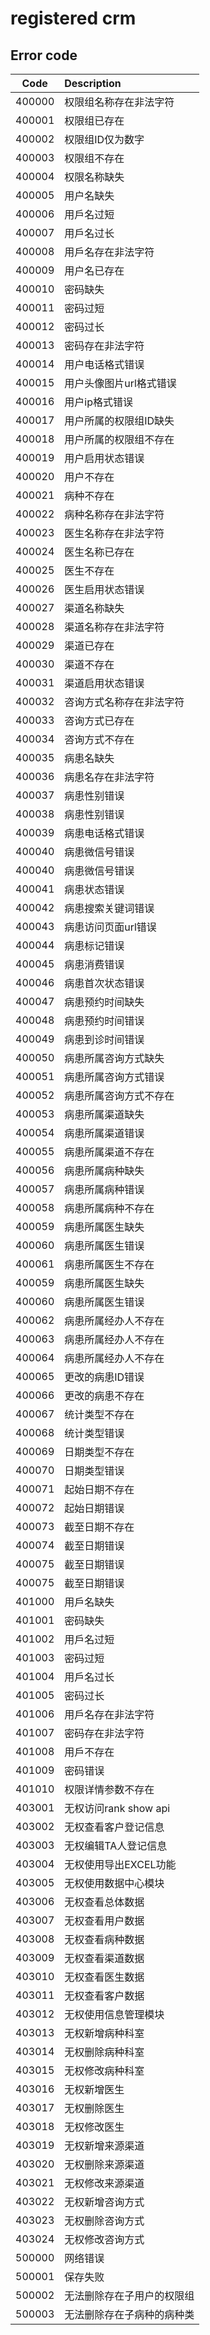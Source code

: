# registered crm


## Error code

| Code          | Description    |
| ------------- |:---------------|
| 400000         |权限组名称存在非法字符  |
| 400001         |权限组已存在  |
| 400002         |权限组ID仅为数字  |
| 400003         |权限组不存在  |
| 400004         |权限名称缺失  |
| 400005         |用户名缺失  |
| 400006         |用戶名过短  |
| 400007         |用戶名过长  |
| 400008         |用戶名存在非法字符  |
| 400009         |用户名已存在  |
| 400010         |密码缺失  |
| 400011         |密码过短  |
| 400012         |密码过长  |
| 400013         |密码存在非法字符  |
| 400014         |用户电话格式错误  |
| 400015         |用户头像图片url格式错误  |
| 400016         |用户ip格式错误  |
| 400017         |用户所属的权限组ID缺失  |
| 400018         |用户所属的权限组不存在  |
| 400019         |用户启用状态错误  |
| 400020         |用户不存在  |
| 400021         |病种不存在  |
| 400022         |病种名称存在非法字符  |
| 400023         |医生名称存在非法字符  |
| 400024         |医生名称已存在  |
| 400025         |医生不存在  |
| 400026         |医生启用状态错误  |
| 400027         |渠道名称缺失  |
| 400028         |渠道名称存在非法字符  |
| 400029         |渠道已存在  |
| 400030         |渠道不存在  |
| 400031         |渠道启用状态错误  |
| 400032         |咨询方式名称存在非法字符  |
| 400033         |咨询方式已存在  |
| 400034         |咨询方式不存在  |
| 400035         |病患名缺失  |
| 400036         |病患名存在非法字符  |
| 400037         |病患性别错误  |
| 400038         |病患性别错误  |
| 400039         |病患电话格式错误  |
| 400040         |病患微信号错误  |
| 400040         |病患微信号错误  |
| 400041         |病患状态错误  |
| 400042         |病患搜索关键词错误  |
| 400043         |病患访问页面url错误  |
| 400044         |病患标记错误  |
| 400045         |病患消费错误  |
| 400046         |病患首次状态错误  |
| 400047         |病患预约时间缺失  |
| 400048         |病患预约时间错误  |
| 400049         |病患到诊时间错误  |
| 400050         |病患所属咨询方式缺失  |
| 400051         |病患所属咨询方式错误  |
| 400052         |病患所属咨询方式不存在  |
| 400053         |病患所属渠道缺失  |
| 400054         |病患所属渠道错误  |
| 400055         |病患所属渠道不存在  |
| 400056         |病患所属病种缺失  |
| 400057         |病患所属病种错误  |
| 400058         |病患所属病种不存在  |
| 400059         |病患所属医生缺失  |
| 400060         |病患所属医生错误  |
| 400061         |病患所属医生不存在  |
| 400059         |病患所属医生缺失  |
| 400060         |病患所属医生错误  |
| 400062         |病患所属经办人不存在  |
| 400063         |病患所属经办人不存在  |
| 400064         |病患所属经办人不存在  |
| 400065         |更改的病患ID错误  |
| 400066         |更改的病患不存在  |
| 400067         |统计类型不存在  |
| 400068         |统计类型错误  |
| 400069         |日期类型不存在  |
| 400070         |日期类型错误  |
| 400071         |起始日期不存在  |
| 400072         |起始日期错误  |
| 400073         |截至日期不存在  |
| 400074         |截至日期错误  |
| 400075         |截至日期错误  |
| 400075         |截至日期错误  |
| 401000         |用戶名缺失  |
| 401001         |密码缺失  |
| 401002         |用戶名过短  |
| 401003         |密码过短  |
| 401004         |用戶名过长  |
| 401005         |密码过长  |
| 401006         |用戶名存在非法字符  |
| 401007         |密码存在非法字符  |
| 401008         |用戶不存在  |
| 401009         |密码错误  |
| 401010         |权限详情参数不存在  |
| 403001         |无权访问rank show api  |
| 403002         |无权查看客户登记信息  |
| 403003         |无权编辑TA人登记信息  |
| 403004         |无权使用导出EXCEL功能  |
| 403005         |无权使用数据中心模块  |
| 403006         |无权查看总体数据  |
| 403007         |无权查看用户数据  |
| 403008         |无权查看病种数据  |
| 403009         |无权查看渠道数据  |
| 403010         |无权查看医生数据  |
| 403011         |无权查看客户数据  |
| 403012         |无权使用信息管理模块  |
| 403013         |无权新增病种科室  |
| 403014         |无权删除病种科室  |
| 403015         |无权修改病种科室  |
| 403016         |无权新增医生  |
| 403017         |无权删除医生  |
| 403018         |无权修改医生  |
| 403019         |无权新增来源渠道  |
| 403020         |无权删除来源渠道  |
| 403021         |无权修改来源渠道  |
| 403022         |无权新增咨询方式  |
| 403023         |无权删除咨询方式  |
| 403024         |无权修改咨询方式  |
| 500000         |网络错误  |
| 500001         |保存失败  |
| 500002         |无法删除存在子用户的权限组  |
| 500003         |无法删除存在子病种的病种类  |
